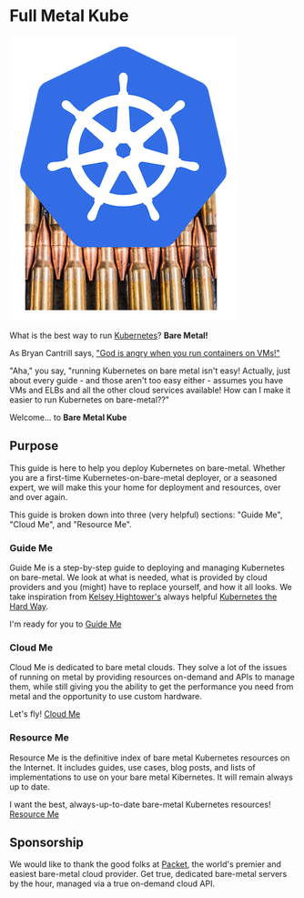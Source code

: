 # Full Metal Kube

![Full Metal Kube](./images/full-metal-kube-small.png)

What is the best way to run [Kubernetes](https://kubernetes.io)? **Bare Metal!**

As Bryan Cantrill says, ["God is angry when you run containers on VMs!"](https://youtu.be/coFIEH3vXPw?t=1430)

"Aha," you say, "running Kubernetes on bare metal isn't easy! Actually, just about every guide - and those aren't too easy either - assumes you have VMs and ELBs and all the other cloud services available! How can I make it easier to run Kubernetes on bare-metal??"

Welcome... to **Bare Metal Kube**

## Purpose
This guide is here to help you deploy Kubernetes on bare-metal. Whether you are a first-time Kubernetes-on-bare-metal deployer, or a seasoned expert, we will make this your home for deployment and resources, over and over again.

This guide is broken down into three (very helpful) sections: "Guide Me", "Cloud Me", and "Resource Me".

### Guide Me
Guide Me is a step-by-step guide to deploying and managing Kubernetes on bare-metal. We look at what is needed, what is provided by cloud providers and you (might) have to replace yourself, and how it all looks. We take inspiration from [Kelsey Hightower's](https://twitter.com/kelseyhightower) always helpful [Kubernetes the Hard Way](http://github.com/kelseyhightower/kubernetes-the-hard-way). 

I'm ready for you to [Guide Me](./guide-me/)

### Cloud Me
Cloud Me is dedicated to bare metal clouds. They solve a lot of the issues of running on metal by providing resources on-demand and APIs to manage them, while still giving you the ability to get the performance you need from metal and the opportunity to use custom hardware.

Let's fly! [Cloud Me](./cloud-me/)

### Resource Me
Resource Me is the definitive index of bare metal Kubernetes resources on the Internet. It includes guides, use cases, blog posts, and lists of implementations to use on your bare metal Kibernetes. It will remain always up to date.

I want the best, always-up-to-date bare-metal Kubernetes resources! [Resource Me](./resource-me/)

## Sponsorship
We would like to thank the good folks at [Packet](https://packet.com), the world's premier and easiest bare-metal cloud provider. Get true, dedicated bare-metal servers by the hour, managed via a true on-demand cloud API. 




